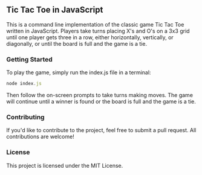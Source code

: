 ## Tic Tac Toe in JavaScript

This is a command line implementation of the classic game Tic Tac Toe written in JavaScript. Players take turns placing X's and O's on a 3x3 grid until one player gets three in a row, either horizontally, vertically, or diagonally, or until the board is full and the game is a tie.

### Getting Started

To play the game, simply run the index.js file in a terminal:

```javascript
node index.js
```

Then follow the on-screen prompts to take turns making moves. The game will continue until a winner is found or the board is full and the game is a tie.

### Contributing

If you'd like to contribute to the project, feel free to submit a pull request. All contributions are welcome!

### License

This project is licensed under the MIT License.
